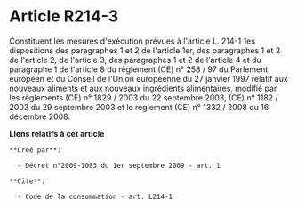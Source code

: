 # Article R214-3

Constituent les mesures d'exécution prévues à l'article L. 214-1 1es dispositions des paragraphes 1 et 2 de l'article 1er,
des paragraphes 1 et 2 de l'article 2, de l'article 3, des paragraphes 1 et 2 de l'article 4 et du paragraphe 1 de l'article
8 du règlement (CE) n° 258 / 97 du Parlement européen et du Conseil de l'Union européenne du 27 janvier 1997 relatif aux
nouveaux aliments et aux nouveaux ingrédients alimentaires, modifié par les règlements (CE) n° 1829 / 2003 du 22 septembre
2003, (CE) n° 1182 / 2003 du 29 septembre 2003 et le règlement (CE) n° 1332 / 2008 du 16 décembre 2008.

**Liens relatifs à cet article**

	**Créé par**:

	  - Décret n°2009-1083 du 1er septembre 2009 - art. 1

	**Cite**:

	  - Code de la consommation - art. L214-1
